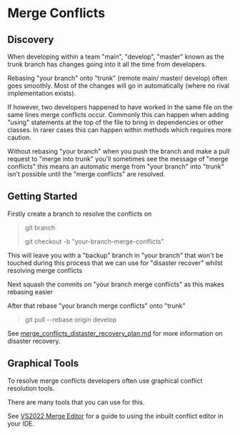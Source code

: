 # Merge Conflicts

## Discovery

When developing within a team "main", "develop", "master" known as the trunk branch has changes going into it all the time from developers.

Rebasing "your branch" onto "trunk" (remote main/ master/ develop) often goes smoothly. Most of the changes will go in automatically (where no rival implementation exists).

If however, two developers happened to have worked in the same file on the same lines merge conflicts occur. Commonly this can happen when adding "using" statements at the top of the file to bring in dependencies or other classes. In rarer cases this can happen within methods which requires more caution.

Without rebasing "your branch" when you push the branch and make a pull request to "merge into trunk" you'll sometimes see the message of "merge conflicts" this means an automatic merge from "your branch" into "trunk" isn't possible until the "merge conflicts" are resolved.

## Getting Started

Firstly create a branch to resolve the conflicts on

> git branch
>
> git checkout -b "your-branch-merge-conflicts"

This will leave you with a "backup" branch in "your branch" that won't be touched during this process that we can use for "disaster recover" whilst resolving merge conflicts

Next squash the commits on "your branch merge conflicts" as this makes rebasing easier

After that rebase "your branch merge conflicts" onto "trunk"

> git pull --rebase origin develop

See [merge_conflicts_distaster_recovery_plan.md](./merge_conflicts_distaster_recover_plan.md) for more information on disaster recovery.

## Graphical Tools

To resolve merge conflicts developers often use graphical conflict resolution tools.

There are many tools that you can use for this.

See [VS2022 Merge Editor](<https://learn.microsoft.com/en-us/visualstudio/version-control/git-resolve-conflicts?view=vs-2022>) for a guide to using the inbuilt conflict editor in your IDE.
